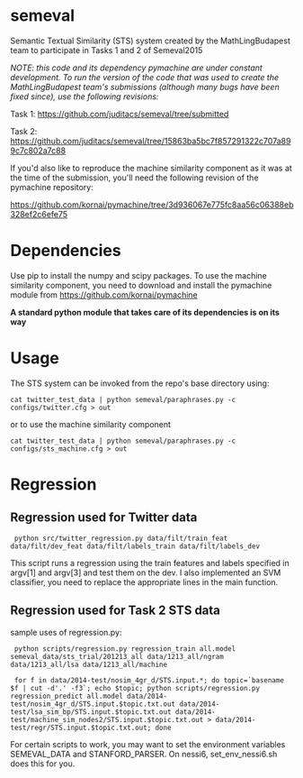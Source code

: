 semeval
=======

Semantic Textual Similarity (STS) system created by the MathLingBudapest team to participate in Tasks 1 and 2 of Semeval2015

_NOTE: this code and its dependency pymachine are under constant development. To run the version of the code that was used to create the MathLingBudapest team's submissions (although many bugs have been fixed since), use the following revisions:_

Task 1: https://github.com/juditacs/semeval/tree/submitted

Task 2: https://github.com/juditacs/semeval/tree/15863ba5bc7f857291322c707a899c7c802a7c88

If you'd also like to reproduce the machine similarity component as it was at the time of the submission, you'll need the following revision of the pymachine repository:

https://github.com/kornai/pymachine/tree/3d936067e775fc8aa56c06388eb328ef2c6efe75


# Dependencies
Use pip to install the numpy and scipy packages. To use the machine similarity component, you need to download and install the pymachine module from https://github.com/kornai/pymachine

__A standard python module that takes care of its dependencies is on its way__

# Usage

The STS system can be invoked from the repo's base directory using:

    cat twitter_test_data | python semeval/paraphrases.py -c configs/twitter.cfg > out

or to use the machine similarity component

    cat twitter_test_data | python semeval/paraphrases.py -c configs/sts_machine.cfg > out


# Regression

## Regression used for Twitter data

     python src/twitter_regression.py data/filt/train_feat data/filt/dev_feat data/filt/labels_train data/filt/labels_dev


This script runs a regression using the train features and labels specified in argv[1] and argv[3] and test them on the dev.
I also implemented an SVM classifier, you need to replace the appropriate lines in the main function.

## Regression used for Task 2 STS data

sample uses of regression.py:

     python scripts/regression.py regression_train all.model semeval_data/sts_trial/201213_all data/1213_all/ngram data/1213_all/lsa data/1213_all/machine

     for f in data/2014-test/nosim_4gr_d/STS.input.*; do topic=`basename $f | cut -d'.' -f3`; echo $topic; python scripts/regression.py regression_predict all.model data/2014-test/nosim_4gr_d/STS.input.$topic.txt.out data/2014-test/lsa_sim_bp/STS.input.$topic.txt.out data/2014-test/machine_sim_nodes2/STS.input.$topic.txt.out > data/2014-test/regr/STS.input.$topic.txt.out; done


For certain scripts to work, you may want to set the environment variables SEMEVAL_DATA and STANFORD_PARSER.
On nessi6, set_env_nessi6.sh does this for you.
